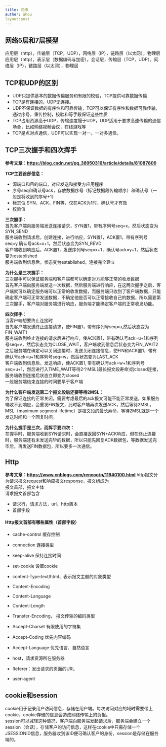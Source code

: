 ```yaml
---
title: 网络
auther: ahou
layout:post
---
```


## 网络5层和7层模型
应用层（http），传输层（TCP，UDP），网络层（IP），链路层（以太网），物理层
应用层（http），表示层（数据编码与加密），会话层，传输层（TCP，UDP），网络层（IP），链路层（以太网），物理层

## TCP和UDP的区别
- UDP只提供基本的数据传输服务和有限的校验，TCP提供可靠数据传输
- TCP是有连接的，UDP无连接。
- UDP不保证数据的有序性和可靠传输，TCP可以保证有序性和数据可靠传输，通过序号，重传控制，校验和等手段保证这些性质
- TCP占用资源高于UDP，传输速度慢于UDP，UDP适用于要求高速传输的通信场合，比如网络视频会议，在线游戏等
- TCP是点对点通信，UDP可以实现一对一，一对多通信。

## TCP三次握手和四次挥手
**参考文章：https://blog.csdn.net/qq_38950316/article/details/81087809**

**TCP主要首部信息：**  
- 源端口和目的端口，对应发送和接受方应用程序
- 序号seq和确认号ack，存放数据序号（标记数据段传输顺序）和确认号（一般是将收到的序号+1）
- 标志位 SYN，ACK，FIN等，仅在ACK为1时，确认号才有效
- 校验值

**三次握手：**  
首先客户端向服务端发送连接请求，SYN置1，带有序列号seq=x，然后状态变为SYN_SEND  
服务端收到请求后，创建连接，进行响应，SYN置1，ACK置1，带有序列号seq=y,确认号ack=x+1，然后状态变为SYN_REVD  
客户端收到响应后，ACK置1，发送序列号seq=x+1，确认号ack=y+1，然后状态变为established  
服务端收到信息后，状态变为established，连接完全建立

**为什么是三次握手：**  
三次握手可以保证服务端和客户端都可以确定对方能够正常的收发数据  
首先客户端向服务端发送一次数据，然后服务端进行响应，在这两次握手之后，客户端就可以确定服务端可以正常的收发数据，而服务端只收到了客户端数据，只能确定客户端可正常发送数据，不确定他是否可以正常接收自己的数据，所以需要第三次握手，客户端对服务端进行响应，服务端才能确定客户端的正常收发功能。

**四次挥手：**  
当客户端想要终止连接时  
首先客户端发送终止连接请求，使FIN置1，带有序列号seq=u,然后状态变为FIN_WAIT1  
服务端收到终止连接的请求后进行响应，使ACK置1，带有确认号ack=u+1和序列号seq=v，然后状态变为CLOSE_WAIT，客户端收到信息后状态变为FIN_WAIT2  
之后服务端在确定可以关闭连接时，发送关闭连接信息，使FIN和ACK置1，带有确认号ack=u+1和序列号seq=w，然后状态变为LAST_ACK  
客户端收到信息后，发送响应，使ACK置1, 带有确认号ack=w+1和序列号seq=u+1，然后进行入TIME_WAIT等待2个MSL(最长报文段寿命)后closed连接，服务端收到连接后状态立即变为closed  
一般服务端结束连接的时间要早于客户端  

**为什么客户端发送第二个报文段后还要等待2MSL：**  
为了保证连接的正常关闭，需要考虑最后的ack报文可能不能正常发送，如果服务端收不到响应，会重发FIN报文，此时客户端再次发送ACK，然后等待2MSL。MSL（maximum segment lifetime）是报文段的最长寿命，等待2MSL就是一个发送时间和一个回复时间。

**为什么握手是三次，而挥手要四次：**  
在握手时，服务端收到SYN请求时，会直接返回SYN+ACK响应，但在终止连接时，服务端还有未发送完毕的数据，所以只能先回复ACK数据包，等数据发送完毕后，再发送FIN数据包，所以要多一次通信。


## Http
**参考文章：https://www.cnblogs.com/rencoo/p/11940100.html**
http报文分为请求报文request和响应报文response，报文组成为  
报文首部，报文主体  
请求报文首部包含
- 请求行，请求方法，url，http版本
- 首部字段

#### Http报文首部有哪些属性（首部字段）
- cache-control 缓存控制
- connection 连接类型
- keep-alive 保持连接时间
- set-cookie 设置cookie

- content-Type:text/html，表示报文主题的对象类型
- Content-Encoding 
- Content-Language
- Content-Length

- Transfer-Encoding， 报文传输的编码类型
- Accept-Charset 有限使用的字符集
- Accept-Coding 优先内容编码
- Accept-Language 优先语言，自然语言
- host，请求资源所在服务器
- Referer：发出请求的页面的URL
- user-agent


## cookie和session
cookie用于记录用户访问信息，存储在用户端。每次访问对应的域时需要带上cookie，cookie存储的信息会造成网络传输上的负担。  
session可以减轻这种情况，客户端向服务端发起请求后，服务端会建立一个session（会话），存储客户的访问信息，这样在cookie中只需存储一个JSESSIONID信息，服务器收到该ID便可确认客户的身份，session是存储在服务端的。  
